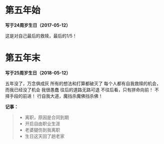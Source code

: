 # 第五年始

**写于24周岁生日（2017-05-12）**

这是对自己最后的救赎，最后的1/5！



# 第五年末

**写于25周岁生日（2018-05-12）**

五年没了，万念俱成灰
所有的想法和打算都破灭了
每个人都有自我救赎的机会，而我已经没了机会
我很愚蠢
往后的道路无路可退
不往后看，只有拼命向前！
不择手段的前进！
行自我大道，魔挡杀魔佛挡杀佛！

 **记事：** 
> * 离职，原因是合同到期
> * 开启自由职业生涯
> * 老婆腿伤到我离职
> * 生日这天回了趟老家

